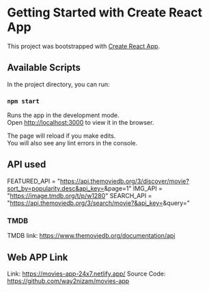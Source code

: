 # Getting Started with Create React App

This project was bootstrapped with [Create React App](https://github.com/facebook/create-react-app).

## Available Scripts

In the project directory, you can run:

### `npm start`

Runs the app in the development mode.\
Open [http://localhost:3000](http://localhost:3000) to view it in the browser.

The page will reload if you make edits.\
You will also see any lint errors in the console.

## API used

FEATURED_API = "https://api.themoviedb.org/3/discover/movie?sort_by=popularity.desc&api_key=<put key here>&page=1"
IMG_API = "https://image.tmdb.org/t/p/w1280"
SEARCH_API = "https://api.themoviedb.org/3/search/movie?&api_key=<put key here>&query="

### TMDB

TMDB link: https://www.themoviedb.org/documentation/api

## Web APP Link

Link: https://movies-app-24x7.netlify.app/
Source Code: https://github.com/way2nizam/movies-app

